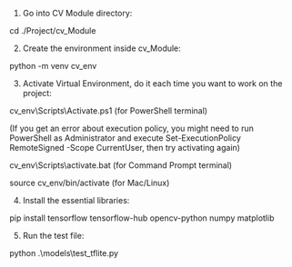 1. Go into CV Module directory:

cd ./Project/cv_Module

2. Create the environment inside cv_Module:

python -m venv cv_env

3. Activate Virtual Environment, do it each time you want to work on the project:

cv_env\Scripts\Activate.ps1 (for PowerShell terminal)

(If you get an error about execution policy, you might need to run PowerShell as Administrator and execute Set-ExecutionPolicy RemoteSigned -Scope CurrentUser, then try activating again)

cv_env\Scripts\activate.bat (for Command Prompt terminal)

source cv_env/bin/activate (for Mac/Linux)

4. Install the essential libraries:

pip install tensorflow tensorflow-hub opencv-python numpy matplotlib

5. Run the test file:

python .\models\test_tflite.py
